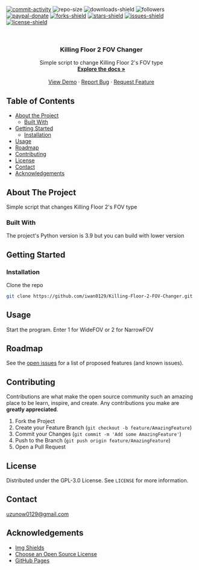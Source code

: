 [![commit-activity]][commit-url]
![repo-size]
![downloads-shield]
![followers]
[![paypal-donate]][paypal-url]
[![forks-shield]][forks-url]
[![stars-shield]][stars-url]
[![issues-shield]][issues-url]
[![license-shield]][license-url]


<!-- PROJECT LOGO -->
<br />
<p align="center">
  <!--
  <a href="https://github.com/iwan0129/Killing-Floor-2-FOV-Changer">
    <img src="images/logo.png" alt="Logo" width="80" height="80">
  </a>
  -->
  
  <h3 align="center">Killing Floor 2 FOV Changer</h3>

  <p align="center">
    Simple script to change Killing Floor 2's FOV type
    <br />
    <a href="https://github.com/iwan0129/Killing-Floor-2-FOV-Changer"><strong>Explore the docs »</strong></a>
    <br />
    <br />
    <a href="https://github.com/iwan0129/Killing-Floor-2-FOV-Changer">View Demo</a>
    ·
    <a href="https://github.com/iwan0129/Killing-Floor-2-FOV-Changer/issues">Report Bug</a>
    ·
    <a href="https://github.com/iwan0129/Killing-Floor-2-FOV-Changer/issues">Request Feature</a>
  </p>
</p>


## Table of Contents

* [About the Project](#about-the-project)
  * [Built With](#built-with)
* [Getting Started](#getting-started)
  <!--* [Prerequisites](#prerequisites)-->
  * [Installation](#installation)
* [Usage](#usage)
* [Roadmap](#roadmap)
* [Contributing](#contributing)
* [License](#license)
* [Contact](#contact)
* [Acknowledgements](#acknowledgements)

## About The Project

<!-- [![Product Name Screen Shot][product-screenshot]](https://example.com) -->

Simple script that changes Killing Floor 2's FOV type

### Built With
The project's Python version is 3.9 but you can build with lower version

## Getting Started

<!-- ### Prerequisites

This is an example of how to list things you need to use the software and how to install them.
* npm
```sh
npm install npm@latest -g
```
-->
### Installation

Clone the repo
```sh
git clone https://github.com/iwan0129/Killing-Floor-2-FOV-Changer.git
```

## Usage

Start the program. Enter 1 for WideFOV or 2 for NarrowFOV

## Roadmap

See the [open issues](https://github.com/iwan0129/Killing-Floor-2-FOV-Changer/issues) for a list of proposed features (and known issues).

## Contributing

Contributions are what make the open source community such an amazing place to be learn, inspire, and create. Any contributions you make are **greatly appreciated**.

1. Fork the Project
2. Create your Feature Branch (`git checkout -b feature/AmazingFeature`)
3. Commit your Changes (`git commit -m 'Add some AmazingFeature'`)
4. Push to the Branch (`git push origin feature/AmazingFeature`)
5. Open a Pull Request

## License

Distributed under the GPL-3.0 License. See `LICENSE` for more information.

## Contact

uzunow0129@gmail.com

## Acknowledgements
* [Img Shields](https://shields.io)
* [Choose an Open Source License](https://choosealicense.com)
* [GitHub Pages](https://pages.github.com)


[contributors-shield]: https://img.shields.io/github/contributors/iwan0129/Killing-Floor-2-FOV-Changer.svg?style=for-the-badge
[contributors-url]: https://github.com/iwan0129/Killing-Floor-2-FOV-Changer/graphs/contributors
[forks-shield]: https://img.shields.io/github/forks/iwan0129/Killing-Floor-2-FOV-Changer.svg?style=for-the-badge
[forks-url]: https://github.com/iwan0129/Killing-Floor-2-FOV-Changer/network/members
[stars-shield]: https://img.shields.io/github/stars/iwan0129/Killing-Floor-2-FOV-Changer.svg?style=for-the-badge
[stars-url]: https://github.com/iwan0129/Killing-Floor-2-FOV-Changer/stargazers
[issues-shield]: https://img.shields.io/github/issues/iwan0129/Killing-Floor-2-FOV-Changer.svg?style=for-the-badge
[issues-url]: https://github.com/iwan0129/Killing-Floor-2-FOV-Changer/issues
[license-shield]: https://img.shields.io/github/license/iwan0129/Killing-Floor-2-FOV-Changer.svg?style=for-the-badge
[license-url]: https://github.com/iwan0129/Killing-Floor-2-FOV-Changer/blob/master/LICENSE
[product-screenshot]: images/screenshot.png
[repo-size]: https://img.shields.io/github/repo-size/iwan0129/Killing-Floor-2-FOV-Changer.svg?label=repository%20size&style=for-the-badge
[commit-activity]: https://img.shields.io/github/commit-activity/m/iwan0129/Killing-Floor-2-FOV-Changer.svg?style=for-the-badge
[commit-url]: https://github.com/iwan0129/Killing-Floor-2-FOV-Changer/commits/master
[followers]: https://img.shields.io/github/followers/iwan0129?style=for-the-badge
[paypal-url]: https://paypal.me/iwan0129?locale.x=en_US
[paypal-donate]: https://img.shields.io/badge/donate-PayPal-104098.svg?style=for-the-badge&logo=PayPal
[downloads-shield]: https://img.shields.io/github/downloads/iwan0129/Killing-Floor-2-FOV-Changer/total.svg?style=for-the-badge
